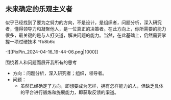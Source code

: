 ## 未来确定的乐观主义者

似乎已经找到了要为之努力的方向，不是设计，是组织者，问题分析，深入研究者，懂得领导力和凝聚他人，是一位真正的决策者。在此方向上，你所需要的能力很多，最关键的是与人打交道，解决问题的能力。当然，在此基础上，仍然需要掌握一项过硬技术 ^fb8b6c

-![[PixPin_2024-04-16_19-44-06.png|1000]]

围绕着人和问题而展开我所有的思考

- 方向：问题分析，深入研究者；组织，领导者。
- 问题：
	- 虽然已经确定了方向，即想要成为怎样，拥有怎样能力的人，但缺乏具体的平台进行锻炼和施展能力，即获取反馈的渠道。


